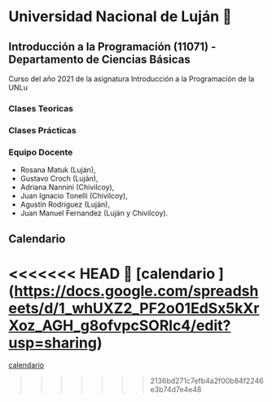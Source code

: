 # Universidad Nacional de Luján :school:
## Introducción a la Programación (11071) - Departamento de Ciencias Básicas
Curso del año 2021 de la asignatura Introducción a la Programación de la UNLu 
### Clases Teoricas

### Clases Prácticas

### Equipo Docente
* Rosana Matuk (Luján), 
* Gustavo Croch (Luján),
* Adriana Nannini (Chivilcoy),
* Juan Ignacio Tonelli (Chivilcoy),
* Agustín Rodriguez (Luján),
* Juan Manuel Fernandez (Luján y Chivilcoy).

## Calendario 

<<<<<<< HEAD
:calendar: [calendario ] (https://docs.google.com/spreadsheets/d/1_whUXZ2_PF2o01EdSx5kXrXoz_AGH_g8ofvpcSORlc4/edit?usp=sharing)
=======
[calendario ](https://docs.google.com/spreadsheets/d/1_whUXZ2_PF2o01EdSx5kXrXoz_AGH_g8ofvpcSORlc4/edit?usp=sharing)


>>>>>>> 2136bd271c7efb4a2f00b84f2246e3b74d7e4e48

